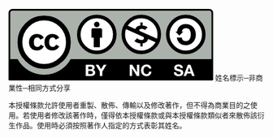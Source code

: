 
![姓名標示─非商業性─相同方式分享](/static/img/license/by-nc-sa.png)
姓名標示─非商業性─相同方式分享

本授權條款允許使用者重製、散佈、傳輸以及修改著作，但不得為商業目的之使用。若使用者修改該著作時，僅得依本授權條款或與本授權條款類似者來散佈該衍生作品。使用時必須按照著作人指定的方式表彰其姓名。